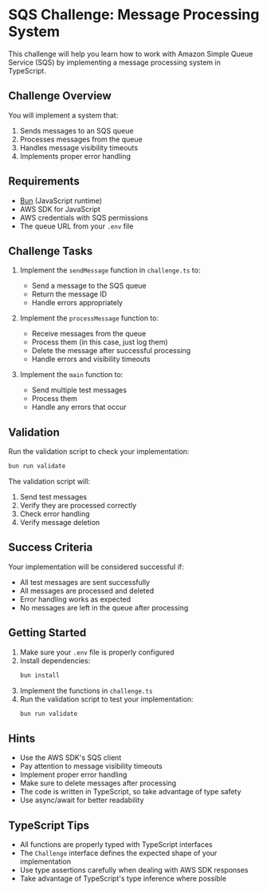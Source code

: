 # SQS Challenge: Message Processing System

This challenge will help you learn how to work with Amazon Simple Queue Service (SQS) by implementing a message processing system in TypeScript.

## Challenge Overview

You will implement a system that:
1. Sends messages to an SQS queue
2. Processes messages from the queue
3. Handles message visibility timeouts
4. Implements proper error handling

## Requirements

- [Bun](https://bun.sh/) (JavaScript runtime)
- AWS SDK for JavaScript
- AWS credentials with SQS permissions
- The queue URL from your `.env` file

## Challenge Tasks

1. Implement the `sendMessage` function in `challenge.ts` to:
   - Send a message to the SQS queue
   - Return the message ID
   - Handle errors appropriately

2. Implement the `processMessage` function to:
   - Receive messages from the queue
   - Process them (in this case, just log them)
   - Delete the message after successful processing
   - Handle errors and visibility timeouts

3. Implement the `main` function to:
   - Send multiple test messages
   - Process them
   - Handle any errors that occur

## Validation

Run the validation script to check your implementation:
```bash
bun run validate
```

The validation script will:
1. Send test messages
2. Verify they are processed correctly
3. Check error handling
4. Verify message deletion

## Success Criteria

Your implementation will be considered successful if:
- All test messages are sent successfully
- All messages are processed and deleted
- Error handling works as expected
- No messages are left in the queue after processing

## Getting Started

1. Make sure your `.env` file is properly configured
2. Install dependencies:
   ```bash
   bun install
   ```
3. Implement the functions in `challenge.ts`
4. Run the validation script to test your implementation:
   ```bash
   bun run validate
   ```

## Hints

- Use the AWS SDK's SQS client
- Pay attention to message visibility timeouts
- Implement proper error handling
- Make sure to delete messages after processing
- The code is written in TypeScript, so take advantage of type safety
- Use async/await for better readability

## TypeScript Tips

- All functions are properly typed with TypeScript interfaces
- The `Challenge` interface defines the expected shape of your implementation
- Use type assertions carefully when dealing with AWS SDK responses
- Take advantage of TypeScript's type inference where possible 
